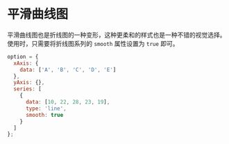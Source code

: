 # 平滑曲线图

平滑曲线图也是折线图的一种变形，这种更柔和的样式也是一种不错的视觉选择。使用时，只需要将折线图系列的 `smooth` 属性设置为 `true` 即可。

```js [live]
option = {
  xAxis: {
    data: ['A', 'B', 'C', 'D', 'E']
  },
  yAxis: {},
  series: [
    {
      data: [10, 22, 28, 23, 19],
      type: 'line',
      smooth: true
    }
  ]
};
```
